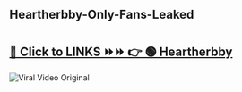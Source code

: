 
 ## Heartherbby-Only-Fans-Leaked

# <h2><a href="https://clipsfans.com/Heartherbby&ref=git">🔗 Click to LINKS ⏩⏩ 👉 🟢 Heartherbby </a></h2>

<a href="https://clipsfans.com/Heartherbby&ref=git" rel="nofollow" data-target="animated-image.originalLink"><img src="https://i.ibb.co.com/xMMVF88/686577567.gif" alt="Viral Video Original" style="max-width: 100%; display: inline-block;" data-target="animated-image.originalImage"></a>
